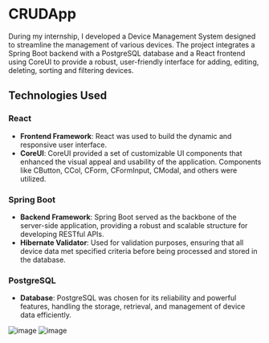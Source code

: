 # CRUDApp

During my internship, I developed a  Device Management System designed to streamline the management of various devices. The project integrates a Spring Boot backend with a PostgreSQL database and a React frontend using CoreUI to provide a robust, user-friendly interface for adding, editing, deleting, sorting and filtering devices.

## Technologies Used

### React
- **Frontend Framework**: React was used to build the dynamic and responsive user interface.
- **CoreUI**: CoreUI provided a set of customizable UI components that enhanced the visual appeal and usability of the application. Components like CButton, CCol, CForm, CFormInput, CModal, and others were utilized.

### Spring Boot
- **Backend Framework**: Spring Boot served as the backbone of the server-side application, providing a robust and scalable structure for developing RESTful APIs.
- **Hibernate Validator**: Used for validation purposes, ensuring that all device data met specified criteria before being processed and stored in the database.

### PostgreSQL
- **Database**: PostgreSQL was chosen for its reliability and powerful features, handling the storage, retrieval, and management of device data efficiently.

![image](https://github.com/IgorPavlov00/CRUDApp/assets/103071674/54275525-6d39-4101-b674-e2c80c746f8b)
![image](https://github.com/IgorPavlov00/CRUDApp/assets/103071674/f5738cff-fbf3-4fd5-b33d-3ef3a8746daa)
